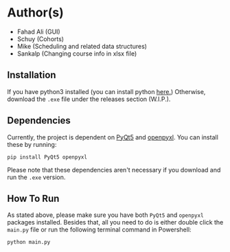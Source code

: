 # Author(s)
 - Fahad Ali (GUI)
 - Schuy (Cohorts)
 - Mike (Scheduling and related data structures)
 - Sankalp (Changing course info in xlsx file)
 
 ## Installation
 If you have python3 installed (you can install python [here.](https://www.python.org/downloads/)\) Otherwise, download the `.exe` file under the releases section (W.I.P.).
 
 ## Dependencies
 Currently, the project is dependent on [PyQt5](https://pypi.org/project/PyQt5/) and [openpyxl](https://pypi.org/project/openpyxl/)\. You can install these by running:
 ```
 pip install PyQt5 openpyxl
 ```
 Please note that these dependencies aren't necessary if you download and run the `.exe` version.
 
 ## How To Run
 As stated above, please make sure you have both `PyQt5` and `openpyxl` packages installed. Besides that, all you need to do is either double click the `main.py` file or run the following terminal command in Powershell:
 ```
 python main.py
 ```
